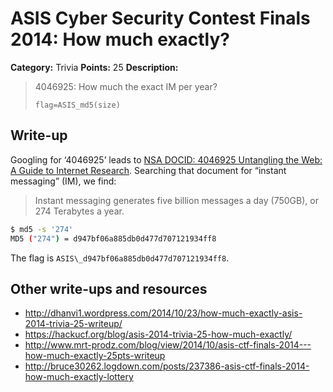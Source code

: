 # ASIS Cyber Security Contest Finals 2014: How much exactly?

**Category:** Trivia
**Points:** 25
**Description:**

> 4046925: How much the exact IM per year?
>
> `flag=ASIS_md5(size)`

## Write-up

Googling for ‘4046925’ leads to [NSA DOCID: 4046925 Untangling the Web: A Guide to Internet Research](https://www.nsa.gov/public_info/_files/untangling_the_web.pdf). Searching that document for “instant messaging” (IM), we find:

> Instant messaging generates five billion messages a day (750GB), or 274 Terabytes a year.

```bash
$ md5 -s '274'
MD5 ("274") = d947bf06a885db0d477d707121934ff8
```

The flag is `ASIS\_d947bf06a885db0d477d707121934ff8`.

## Other write-ups and resources

* <http://dhanvi1.wordpress.com/2014/10/23/how-much-exactly-asis-2014-trivia-25-writeup/>
* <https://hackucf.org/blog/asis-2014-trivia-25-how-much-exactly/>
* <http://www.mrt-prodz.com/blog/view/2014/10/asis-ctf-finals-2014---how-much-exactly-25pts-writeup>
* <http://bruce30262.logdown.com/posts/237386-asis-ctf-finals-2014-how-much-exactly-lottery>
